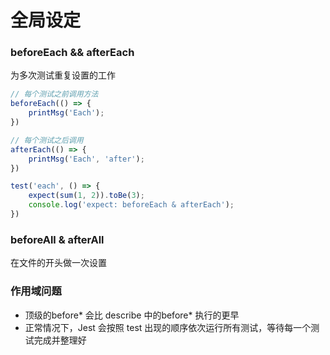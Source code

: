 # 全局设定


### beforeEach && afterEach
为多次测试重复设置的工作
```typescript
// 每个测试之前调用方法
beforeEach(() => {
    printMsg('Each');
})

// 每个测试之后调用
afterEach(() => {
    printMsg('Each', 'after');
})

test('each', () => {
    expect(sum(1, 2)).toBe(3);
    console.log('expect: beforeEach & afterEach');
})
```


### beforeAll & afterAll
在文件的开头做一次设置


### 作用域问题
* 顶级的before* 会比 describe 中的before* 执行的更早
* 正常情况下，Jest 会按照 test 出现的顺序依次运行所有测试，等待每一个测试完成并整理好







